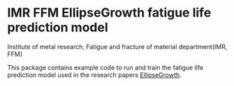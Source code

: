 #  IMR FFM EllipseGrowth fatigue life prediction model

Institute of metal research, Fatigue and fracture of material department(IMR, FFM)

This package contains example code to run and train the fatigue life prediction model used in the research papers [EllipseGrowth](http://www.imr.ac.cn).

